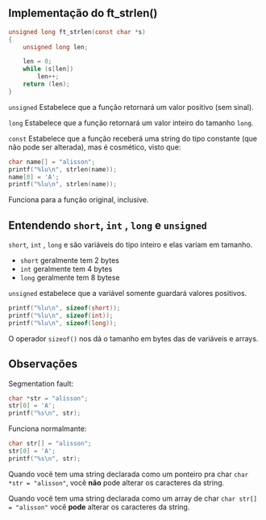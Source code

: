 ## Implementação do ft_strlen()
```c
unsigned long ft_strlen(const char *s)
{
	unsigned long len;

	len = 0;
	while (s[len])
		len++;
	return (len);
}
```
`unsigned` Estabelece que a função retornará um valor positivo (sem sinal).

`long` Estabelece que a função retornará um valor inteiro do tamanho `long`.

`const` Estabelece que a função receberá uma string do tipo constante (que não pode ser alterada), mas é cosmético, visto que:
```c
char name[] = "alisson";
printf("%lu\n", strlen(name));
name[0] = 'A';
printf("%lu\n", strlen(name));
```

Funciona para a função original, inclusive.

## Entendendo `short`, `int` , `long` e `unsigned`
`short`, `int` , `long` e são variáveis do tipo inteiro e elas variam em tamanho.
- `short` geralmente tem 2 bytes
- `int` geralmente tem 4 bytes
-  `long` geralmente tem 8 bytese

`unsigned` estabelece que a variável somente guardará valores positivos.

```c
printf("%lu\n", sizeof(short));
printf("%lu\n", sizeof(int));
printf("%lu\n", sizeof(long));
```
O operador `sizeof()` nos dá o tamanho em bytes das de variáveis e arrays.

## Observações

Segmentation fault:
```c
char *str = "alisson";
str[0] = 'A';
printf("%s\n", str);
```

Funciona normalmante:
```c
char str[] = "alisson";
str[0] = 'A';
printf("%s\n", str);
```

Quando você tem uma string declarada como um ponteiro pra char `char *str = "alisson"`, você **não** pode alterar os caracteres da string.

Quando você tem uma string declarada como um array de char `char str[] = "alisson"` você **pode** alterar os caracteres da string.

